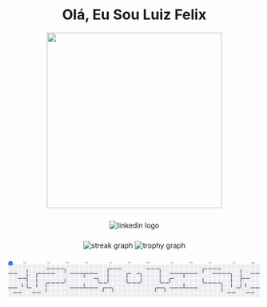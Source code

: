 <h1 align="center">Olá, Eu Sou Luiz Felix</h1>

<div align="center">
  <img src="https://i.pinimg.com/originals/21/11/61/21116158daaeb1459b4ec0758505e1ad.gif" height="350" width="350" />
</div>

###
<div align="center">
  <a href="linkedin.com/in/luiz-felix0" target="_blank">
  <a/> 
  <img src="https://img.shields.io/static/v1?message=LinkedIn&logo=linkedin&label=&color=0077B5&logoColor=white&labelColor=&style=for-the-badge" height="25" alt="linkedin logo"  />
</div>

###

<div align="center">
  <img src="https://streak-stats.demolab.com?user=LuizFelix93&locale=en&mode=daily&theme=dracula&hide_border=false&border_radius=5&order=3" height="150" alt="streak graph"  />
  <img src="https://github-profile-trophy.vercel.app?username=LuizFelix93&theme=dracula&column=-1&row=1&margin-w=8&margin-h=8&no-bg=false&no-frame=false&order=4" height="150" alt="trophy graph"  />
</div>

###

<picture>
  <source media="(prefers-color-scheme: dark)" srcset="https://raw.githubusercontent.com/LuizFelix93/LuizFelix93/output/pacman-contribution-graph-dark.svg">
  <source media="(prefers-color-scheme: light)" srcset="https://raw.githubusercontent.com/LuizFelix93/LuizFelix93/output/pacman-contribution-graph.svg">
  <img alt="pacman contribution graph" src="https://raw.githubusercontent.com/LuizFelix93/LuizFelix93/output/pacman-contribution-graph.svg">
</picture>

###
